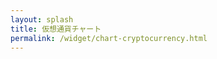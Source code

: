 ```yaml
---
layout: splash
title: 仮想通貨チャート
permalink: /widget/chart-cryptocurrency.html
---
```

<div id="rate_pc" style="height:80vh;">
<!-- TradingView Widget BEGIN -->
<script type="text/javascript" src="https://s3.tradingview.com/tv.js"></script>
<script type="text/javascript">
new TradingView.widget({
  "autosize": true,
  "symbol": "BITFLYER:BTCJPY",
  "interval": "D",
  "timezone": "Asia/Tokyo",
  "theme": "Light",
  "style": "1",
  "locale": "ja",
  "toolbar_bg": "#f1f3f6",
  "enable_publishing": false,
  "withdateranges": true,
  "allow_symbol_change": true,
  "watchlist": [
    "BITFLYER:BTCJPY",
    "COINBASE:BTCUSD",
    "POLONIEX:XMRBTC",
    "COINBASE:ETHBTC",
    "POLONIEX:BCNBTC",
    "BITTREX:MONABTC",
    "BITFLYER:BCHBTC",
    "POLONIEX:LSKBTC",
    "POLONIEX:FCTBTC",
    "POLONIEX:REPBTC",
    "POLONIEX:ZECBTC",
    "POLONIEX:XEMBTC",
    "POLONIEX:LTCBTC",
    "POLONIEX:DASHBTC"
  ],
  "hideideas": true,
  "show_popup_button": true,
  "popup_width": "1200",
  "popup_height": "700",
  "referral_id": "3971"
});
</script>
<!-- TradingView Widget END -->
</div>
<div>
<!-- TradingView Widget BEGIN -->
<!--script type="text/javascript" src="https://s3.tradingview.com/external-embedding/embed-widget-market-overview.js">
{
  "showChart": true,
  "locale": "ja",
  "width": "100%",
  "height": "100%",
  "plotLineColorGrowing": "rgba(60, 188, 152, 1)",
  "plotLineColorFalling": "rgba(255, 74, 104, 1)",
  "gridLineColor": "rgba(233, 233, 234, 1)",
  "scaleFontColor": "rgba(218, 221, 224, 1)",
  "belowLineFillColorGrowing": "rgba(60, 188, 152, 0.05)",
  "belowLineFillColorFalling": "rgba(255, 74, 104, 0.05)",
  "symbolActiveColor": "rgba(242, 250, 254, 1)",
  "tabs": [
    {
      "title": "株式",
      "symbols": [
        {
          "s": "INDEX:SPX",
          "d": "S&P 500指数"
        },
        {
          "s": "INDEX:IUXX",
          "d": "ナスダック 100指数"
        },
        {
          "s": "INDEX:DOWI",
          "d": "ダウ工業株30種指数"
        },
        {
          "s": "INDEX:NKY",
          "d": "日経225"
        }
      ]
    },
    {
      "title": "貴金属",
      "symbols": [
        {
          "s": "FX_IDC:XAUJPY",
          "d": "Gold 1oz/Yen"
        },
        {
          "s": "FX_IDC:XPTJPY",
          "d": "Platinum 1oz/Yen"
        }
      ]
    },
    {
      "title": "FX",
      "symbols": [
        {
          "s": "FX:GBPUSD"
        },
        {
          "s": "FX:USDJPY"
        },
        {
          "s": "FX:EURJPY"
        },
        {
          "s": "FX:AUDJPY"
        },
        {
          "s": "FX:CADJPY"
        }
      ]
    },
    {
      "title": "仮想通貨",
      "symbols": [
        {
          "s": "BITFLYER:BCHBTC"
        },
        {
          "s": "BITFLYER:BTCJPY"
        },
        {
          "s": "BITTREX:MONABTC"
        }
      ]
    }
  ]
}
</script-->
<!-- TradingView Widget END -->
</div>
